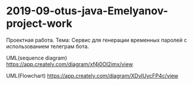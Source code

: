 # 2019-09-otus-java-Emelyanov-project-work
Проектная работа.
Тема: Сервис для генерации временных паролей с использованием телеграм бота.

UML(sequence diagram)
https://app.creately.com/diagram/xf4i0OI2imx/view

UML(Flowchart)
https://app.creately.com/diagram/XDvIUycFP4c/view
